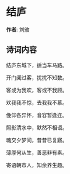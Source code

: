 # 结庐

**作者**: 刘攽

## 诗词内容

结庐东城下，适当车马路。

开门阅过客，扰扰不知数。

客或为我欢，客或不我顾。

欢我我不惊，去我我不慕。

俛仰各异怀，音容暂逢迕。

照影清水中，默然不相语。

魂交夕梦间，昔昔已复寤。

薄厚何从生，善恶非有素。

寄语朝市人，知余养生趣。

